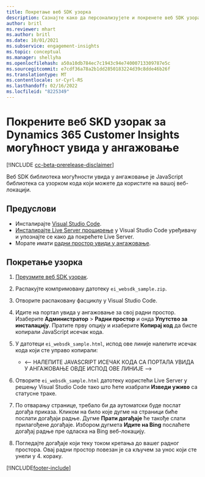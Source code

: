 ```yaml
---
title: Покретање веб SDK узорка
description: Сазнајте како да персонализујете и покренете веб SDK узорак.
author: britl
ms.reviewer: mhart
ms.author: britl
ms.date: 10/01/2021
ms.subservice: engagement-insights
ms.topic: conceptual
ms.manager: shellyha
ms.openlocfilehash: a50a10db784ec7c1943c94e74000713309787e5c
ms.sourcegitcommit: e7cdf36a78a2b1dd2850183224d39c8dde46b26f
ms.translationtype: MT
ms.contentlocale: sr-Cyrl-RS
ms.lasthandoff: 02/16/2022
ms.locfileid: "8225349"
---
```

# <a name="run-the-web-sdk-sample-for-dynamics-365-customer-insights-engagement-insights-capability"></a>Покрените веб SKD узорак за Dynamics 365 Customer Insights могућност увида у ангажовање

[!INCLUDE [cc-beta-prerelease-disclaimer](includes/cc-beta-prerelease-disclaimer.md)]

Веб SDK библиотека могућности увида у ангажовање је JavaScript библиотека са узорком кода који можете да користите на вашој веб-локацији.

## <a name="prerequisites"></a>Предуслови

- Инсталирајте [Visual Studio Code](https://code.visualstudio.com/).
- [Инсталирајте Live Server проширење](https://marketplace.visualstudio.com/items?itemName=ritwickdey.LiveServer) у Visual Studio Code уређивачу и упознајте се како да покрећете Live Server.
- Морате имати [радни простор увиди у ангажовање](create-workspace.md).

## <a name="run-sample"></a>Покретање узорка

1. [Преузмите веб SDK узорак](https://download.pi.dynamics.com/sdk/EngagementInsightsSamples/ei_websdk_sample.zip).

1. Распакујте компримовану датотеку `ei_websdk_sample.zip`.

1. Отворите распаковану фасциклу у Visual Studio Code.

1. Идите на портал увида у ангажовање за свој радни простор. Изаберите **Администратор** > **Радни простор** и онда **Упутство за инсталацију**. Пратите прву опцију и изаберите **Копирај код** да бисте копирали JavaScript исечак кода.

1. У датотеци `ei_websdk_sample.html`, испод ове линије налепите исечак кода који сте управо копирали:

   - <-- НАЛЕПИТЕ JAVASCRIPT ИСЕЧАК КОДА СА ПОРТАЛА УВИДА У АНГАЖОВАЊЕ ОВДЕ ИСПОД ОВЕ ЛИНИЈЕ -->

1. Отворите `ei_websdk_sample.html` датотеку користећи Live Server у решењу Visual Studio Code тако што ћете изабрати **Изведи уживо** са статусне траке.

1. По отварању странице, требало би да аутоматски буде послат догађа приказа. Кликом на било које дугме на страници биће послати догађаји радње. Дугме **Прати догађаје** ће такође слати прилагођене догађаје. Избором дугмета **Идите на Bing** послаћете догађај радње пре одласка на Bing веб-локацију.

1. Погледајте догађаје који теку током кретања до вашег радног простора. Овај радни простор повезан је са кључем за унос који сте унели у 4. кораку.


[!INCLUDE[footer-include](../includes/footer-banner.md)]
